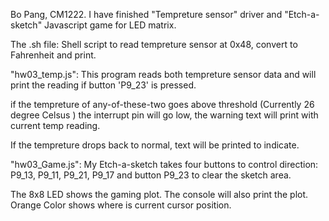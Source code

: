 Bo Pang, CM1222.
I have finished "Tempreture sensor" driver and "Etch-a-sketch" Javascript game for LED matrix.


The .sh file:
Shell script to read tempreture sensor at 0x48, convert to Fahrenheit and print.



"hw03_temp.js":
This program reads both tempreture sensor data and will print the reading
if button 'P9_23' is pressed.

if the tempreture of any-of-these-two goes above threshold (Currently 26 degree Celsus )
the interrupt pin will go low, the warning text will print with current temp reading.

If the tempreture drops back to normal, text will be printed to indicate. 



"hw03_Game.js":
My Etch-a-sketch takes four buttons to control direction: P9_13, P9_11, P9_21, P9_17
and button P9_23 to clear the sketch area.

The 8x8 LED shows the gaming plot. The console will also print the plot.
Orange Color shows where is current cursor position.


